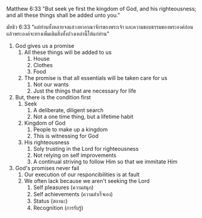 Matthew 6:33 "But seek ye first the kingdom of God, and his righteousness; and all these things shall be added unto you."

มัทธิว 6:33 "แต่ท่านทั้งหลายจงแสวงหาอาณาจักรของพระเจ้า และความชอบธรรมของพระองค์ก่อน แล้วพระองค์จะทรงเพิ่มเติมสิ่งทั้งปวงเหล่านี้ให้แก่ท่าน"

1. God gives us a promise
   1. All these things will be added to us
      1. House
      2. Clothes
      3. Food
   2. The promise is that all essentials will be taken care for us
      1. Not our wants
      2. Just the things that are necessary for life
2. But, there is the condition first
   1. Seek
      1. A deliberate, diligent search
      2. Not a one time thing, but a lifetime habit
   2. Kingdom of God
      1. People to make up a kingdom
      2. This is witnessing for God
   3. His righteousness
      1. Soly trusting in the Lord for righteousness
      2. Not relying on self improvements
      3. A continual striving to follow Him so that we immitate Him
3. God's promises never fail
   1. Our execution of our responcibilities is at fault
   2. We often lack because we aren't seeking the Lord
      1. Self pleasures (ความสนุก)
      2. Self achievements (ความสำเร็จเอง)
      3. Status (สถานะ)
      4. Recognition (การรับรู้)